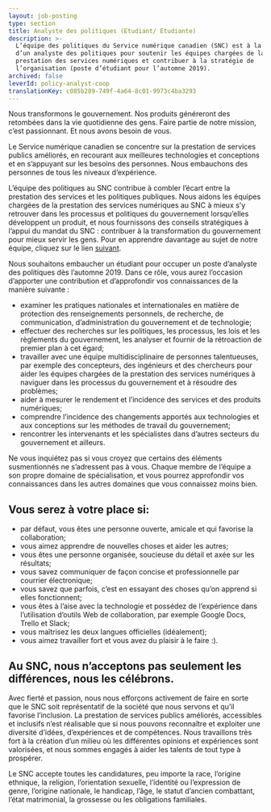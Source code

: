 ```yaml
---
layout: job-posting
type: section
title: Analyste des politiques (Etudiant/ Etudiante)
description: >-
  L’équipe des politiques du Service numérique canadien (SNC) est à la recherche
  d’un analyste des politiques pour soutenir les équipes chargées de la
  prestation des services numériques et contribuer à la stratégie de
  l’organisation (poste d’étudiant pour l’automne 2019).
archived: false
leverId: policy-analyst-coop
translationKey: c085b289-749f-4a64-8c01-9973c4ba3293
---
```

Nous transformons le gouvernement. Nos produits généreront des retombées dans la vie quotidienne des gens. Faire partie de notre mission, c’est passionnant. Et nous avons besoin de vous.

Le Service numérique canadien se concentre sur la prestation de services publics améliorés, en recourant aux meilleures technologies et conceptions et en s’appuyant sur les besoins des personnes. Nous embauchons des personnes de tous les niveaux d’expérience.

L’équipe des politiques au SNC contribue à combler l’écart entre la prestation des services et les politiques publiques. Nous aidons les équipes chargées de la prestation des services numériques au SNC à mieux s’y retrouver dans les processus et politiques du gouvernement lorsqu’elles développent un produit, et nous fournissons des conseils stratégiques à l’appui du mandat du SNC : contribuer à la transformation du gouvernement pour mieux servir les gens. Pour en apprendre davantage au sujet de notre équipe, cliquez sur le lien [suivant](https://numerique.canada.ca/2018/09/07/politiques/).

Nous souhaitons embaucher un étudiant pour occuper un poste d’analyste des politiques dès l’automne 2019. Dans ce rôle, vous aurez l’occasion d’apporter une contribution et d’approfondir vos connaissances de la manière suivante :

* examiner les pratiques nationales et internationales en matière de protection des renseignements personnels, de recherche, de communication, d’administration du gouvernement et de technologie;
* effectuer des recherches sur les politiques, les processus, les lois et les règlements du gouvernement, les analyser et fournir de la rétroaction de premier plan à cet égard;
* travailler avec une équipe multidisciplinaire de personnes talentueuses, par exemple des concepteurs, des ingénieurs et des chercheurs pour aider les équipes chargées de la prestation des services numériques à naviguer dans les processus du gouvernement et à résoudre des problèmes;
* aider à mesurer le rendement et l’incidence des services et des produits numériques;
* comprendre l’incidence des changements apportés aux technologies et aux conceptions sur les méthodes de travail du gouvernement;
* rencontrer les intervenants et les spécialistes dans d’autres secteurs du gouvernement et ailleurs.

Ne vous inquiétez pas si vous croyez que certains des éléments susmentionnés ne s’adressent pas à vous. Chaque membre de l’équipe a son propre domaine de spécialisation, et vous pourrez approfondir vos connaissances dans les autres domaines que vous connaissez moins bien.

## Vous serez à votre place si:

* par défaut, vous êtes une personne ouverte, amicale et qui favorise la collaboration;
* vous aimez apprendre de nouvelles choses et aider les autres;
* vous êtes une personne organisée, soucieuse du détail et axée sur les résultats;
* vous savez communiquer de façon concise et professionnelle par courrier électronique;
* vous savez que parfois, c’est en essayant des choses qu’on apprend si elles fonctionnent;
* vous êtes à l’aise avec la technologie et possédez de l’expérience dans l’utilisation d’outils Web de collaboration, par exemple Google Docs, Trello et Slack;
* vous maîtrisez les deux langues officielles (idéalement);
* vous aimez travailler fort et vous avez du plaisir à le faire :).

## Au SNC, nous n’acceptons pas seulement les différences, nous les célébrons.

Avec fierté et passion, nous nous efforçons activement de faire en sorte que le SNC soit représentatif de la société que nous servons et qu’il favorise l’inclusion. La prestation de services publics améliorés, accessibles et inclusifs n’est réalisable que si nous pouvons reconnaître et exploiter une diversité d’idées, d’expériences et de compétences. Nous travaillons très fort à la création d’un milieu où les différentes opinions et expériences sont valorisées, et nous sommes engagés à aider les talents de tout type à prospérer.
 
Le SNC accepte toutes les candidatures, peu importe la race, l’origine ethnique, la religion, l’orientation sexuelle, l’identité ou l’expression de genre, l’origine nationale, le handicap, l’âge, le statut d’ancien combattant, l’état matrimonial, la grossesse ou les obligations familiales.
